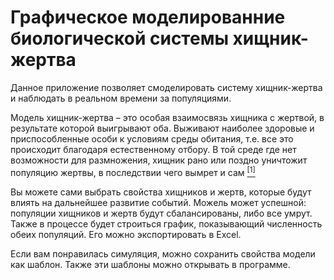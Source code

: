 <h1>Графическое моделированние биологической системы хищник-жертва</h1>

Данное приложение позволяет смоделировать систему хищник-жертва и наблюдать в реальном времени за популяциями.

Модель хищник-жертва – это особая взаимосвязь хищника с жертвой, в результате которой выигрывают оба. Выживают наиболее здоровые и приспособленные особи к условиям среды обитания, т.е. все это происходит благодаря естественному отбору. В той среде где нет возможности для размножения, хищник рано или поздно уничтожит популяцию жертвы, в последствии чего вымрет и сам <a href="https://web.snauka.ru/issues/2017/01/77530"><sup>[1]</sup></a>

Вы можете сами выбрать свойства хищников и жертв, которые будут влиять на дальнейшее развитие событий. Можель может успешной: популяции хищников и жертв будут сбалансированы, либо все умрут. Также в процессе будет строиться график, показывающий численность обеих популяций. Его можно экспортировать в Excel.

Если вам понравилась симуляция, можно сохранить свойства модели как шаблон. Также эти шаблоны можно открывать в программе.
